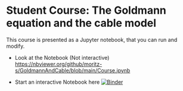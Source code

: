 # Student Course: The Goldmann equation and the cable model

This course is presented as a Jupyter notebook, that you can run and modify.

- Look at the Notebook (Not interactive)
  https://nbviewer.org/github/moritz-s/GoldmannAndCable/blob/main/Course.ipynb

- Start an interactive Notebook here
  [![Binder](https://mybinder.org/badge_logo.svg)](https://mybinder.org/v2/gh/moritz-s/GoldmannAndCable/HEAD?labpath=Course.ipynb)

